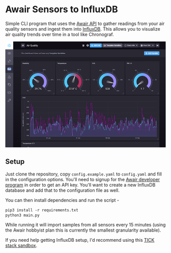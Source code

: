 # Awair Sensors to InfluxDB
Simple CLI program that uses the [Awair API](https://developer.getawair.com) to gather readings from your air quality sensors and ingest them into [InfluxDB](https://www.influxdata.com/). This allows you to visualize air quality trends over time 
in a tool like Chronograf.

![Example of data in Chronograf](docs/chronograf.png)

## Setup

Just clone the repository, copy `config.example.yaml` to `config.yaml` and fill
in the configuration options. You'll need to signup for the [Awair developer program](https://developer.getawair.com) in order to get an API key. You'll want 
to create a new InfluxDB database and add that to the configuration file as well.

You can then install dependencies and run the script -

```
pip3 install -r requirements.txt 
python3 main.py
```

While running it will import samples from all sensors every 15 minutes (using 
the Awair hobbyist plan this is currently the smallest granularity available).

If you need help getting InfluxDB setup, I'd recommend using this [TICK stack 
sandbox](https://github.com/influxdata/sandbox).

